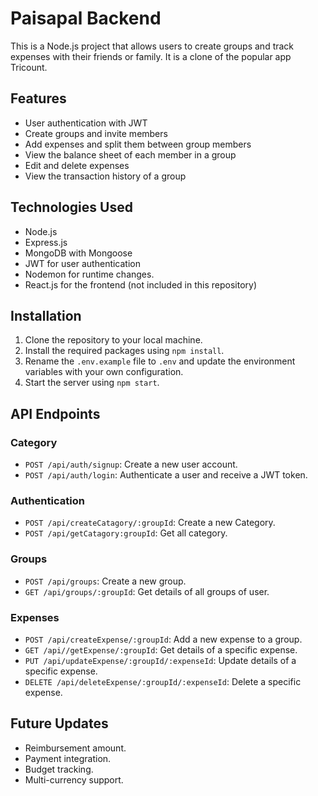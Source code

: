 # Paisapal Backend

This is a Node.js project that allows users to create groups and track expenses with their friends or family. It is a clone of the popular app Tricount.

## Features

- User authentication with JWT
- Create groups and invite members
- Add expenses and split them between group members
- View the balance sheet of each member in a group
- Edit and delete expenses
- View the transaction history of a group


## Technologies Used

- Node.js
- Express.js
- MongoDB with Mongoose
- JWT for user authentication
- Nodemon for runtime changes.
- React.js for the frontend (not included in this repository)

## Installation

1. Clone the repository to your local machine.
2. Install the required packages using `npm install`.
3. Rename the `.env.example` file to `.env` and update the environment variables with your own configuration.
4. Start the server using `npm start`.

## API Endpoints

### Category 

- `POST /api/auth/signup`: Create a new user account.
- `POST /api/auth/login`: Authenticate a user and receive a JWT token.

### Authentication

- `POST /api/createCatagory/:groupId`: Create a new Category.
- `POST /api/getCatagory:groupId`: Get all category.

### Groups

- `POST /api/groups`: Create a new group.
- `GET /api/groups/:groupId`: Get details of all groups of user.


### Expenses

- `POST /api/createExpense/:groupId`: Add a new expense to a group.
- `GET /api//getExpense/:groupId`: Get details of a specific expense.
- `PUT /api/updateExpense/:groupId/:expenseId`: Update details of a specific expense.
- `DELETE /api/deleteExpense/:groupId/:expenseId`: Delete a specific expense.

## Future Updates

- Reimbursement amount.
- Payment integration.
- Budget tracking.
- Multi-currency support.

